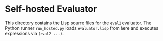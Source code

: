 # Self-hosted Evaluator

This directory contains the Lisp source files for the `eval2` evaluator.  The
Python runner ``run_hosted.py`` loads ``evaluator.lisp`` from here and executes
expressions via ``(eval2 ...)``.
